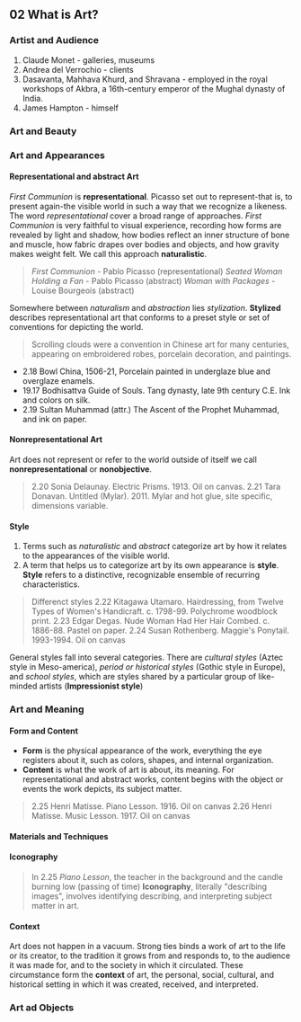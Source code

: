 ## 02 What is Art?

### Artist and Audience
1. Claude Monet - galleries, museums
2. Andrea del Verrochio - clients
3. Dasavanta, Mahhava Khurd, and Shravana - employed in the royal workshops of Akbra, a 16th-century emperor of the Mughal dynasty of India.
4. James Hampton  - himself

### Art and Beauty

### Art and Appearances
#### Representational and abstract Art
*First Communion* is **representational**. Picasso set out to represent-that is, to present again-the visible world in such a way that we recognize a likeness. The word *representational* cover a broad range of approaches. *First Communion* is very faithful to visual experience, recording how forms are revealed by light and shadow, how bodies reflect an inner structure of bone and muscle, how fabric drapes over bodies and objects, and how gravity makes weight felt. We call this approach **naturalistic**.

> *First Communion* - Pablo Picasso (representational)
> *Seated Woman Holding a Fan* - Pablo Picasso (abstract)
> *Woman with Packages* - Louise Bourgeois (abstract)

Somewhere between *naturalism* and *abstraction* lies *stylization*. **Stylized** describes representational art that conforms to a preset style or set of conventions for depicting the world.
> Scrolling clouds were a convention in Chinese art for many centuries, appearing on embroidered robes, porcelain decoration, and paintings.
- 2.18 Bowl China, 1506-21, Porcelain painted in underglaze blue and overglaze enamels.
- 19.17 Bodhisattva Guide of Souls. Tang dynasty, late 9th century C.E. Ink and colors on silk.
- 2.19 Sultan Muhammad (attr.) The Ascent of the Prophet Muhammad, and ink on paper.

#### Nonrepresentational Art
Art does not represent or refer to the world outside of itself we call **nonrepresentational** or **nonobjective**.
> 2.20 Sonia Delaunay. Electric Prisms. 1913. Oil on canvas. 
> 2.21 Tara Donavan. Untitled (Mylar). 2011. Mylar and hot glue, site specific, dimensions variable.

#### Style
1. Terms  such as *naturalistic* and *abstract* categorize art by how it relates to the appearances of the visible world. 
2. A term that helps us to categorize art by its own appearance is **style**. **Style** refers to a distinctive, recognizable ensemble of recurring characteristics.

> Differenct styles
2.22 Kitagawa Utamaro. Hairdressing, from Twelve Types of Women's Handicraft. c. 1798-99. Polychrome woodblock print.
2.23 Edgar Degas. Nude Woman Had Her Hair Combed. c. 1886-88. Pastel on paper.
2.24 Susan Rothenberg. Maggie's Ponytail. 1993-1994. Oil on canvas

General styles fall into several categories. There are *cultural styles* (Aztec style in Meso-america), *period or historical styles* (Gothic style in Europe), and *school styles*, which are styles shared by a particular group of like-minded artists (**Impressionist style**)

### Art and Meaning
#### Form and Content

- **Form** is the physical appearance of the work, everything the eye registers about it, such as colors, shapes, and internal organization.
-  **Content** is what the work of art is about, its meaning. For representational and abstract works, content begins with the object or events the work depicts, its subject matter.

> 2.25 Henri Matisse. Piano Lesson. 1916. Oil on canvas
> 2.26 Henri Matisse. Music Lesson. 1917. Oil on canvas

#### Materials and Techniques

#### Iconography
> In 2.25 *Piano Lesson*, the teacher in the background and the candle burning low (passing of time)
**Iconography**, literally "describing images", involves identifying describing, and interpreting subject matter in art.

#### Context
Art does not happen in a vacuum. Strong ties binds a work of art to the life or its creator, to the tradition it grows from and responds to, to the audience it was made for, and to the society in which it circulated. These circumstance form the **context** of art, the personal, social, cultural, and historical setting in which it was created, received, and interpreted.

### Art ad Objects